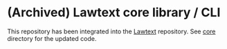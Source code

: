 (Archived) Lawtext core library / CLI
========================================================================

This repository has been integrated into the [Lawtext](https://github.com/yamachig/Lawtext) repository. See [core](https://github.com/yamachig/Lawtext/tree/main/core) directory for the updated code.
